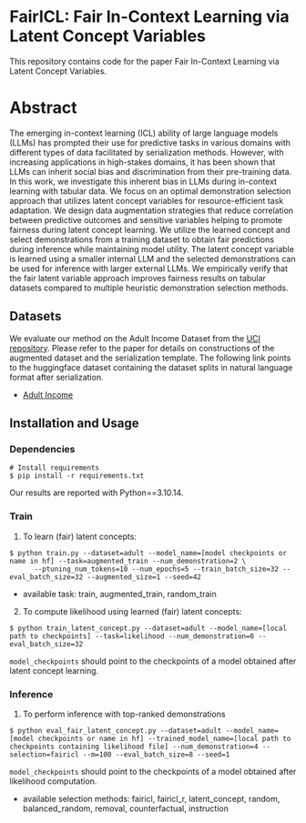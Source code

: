 # FairICL: Fair In-Context Learning via Latent Concept Variables
This repository contains code for the paper Fair In-Context Learning via Latent Concept Variables.

 # Abstract
The emerging in-context learning (ICL) ability of large language models (LLMs) has prompted their use for predictive tasks in various domains with different types of data facilitated by serialization methods. However, with increasing applications in high-stakes domains, it has been shown that LLMs can inherit social bias and discrimination from their pre-training data. In this work, we investigate this inherent bias in LLMs during in-context learning with tabular data. We focus on an optimal demonstration selection approach that utilizes latent concept variables for resource-efficient task adaptation. We design data augmentation strategies that reduce correlation between predictive outcomes and sensitive variables helping to promote fairness during latent concept learning. We utilize the learned concept and select demonstrations from a training dataset to obtain fair predictions during inference while maintaining model utility. The latent concept variable is learned using a smaller internal LLM and the selected demonstrations can be used for inference with larger external LLMs. We empirically verify that the fair latent variable approach improves fairness results on tabular datasets compared to multiple heuristic demonstration selection methods.

## Datasets
We evaluate our method on the Adult Income Dataset from the [UCI repository](https://archive.ics.uci.edu/dataset/2/adult). Please refer to the paper for details on constructions of the augmented dataset and the serialization template. The following link points to the huggingface dataset containing the dataset splits in natural language format after serialization.
- [Adult Income](https://huggingface.co/datasets/karuna-bhaila/processed_adult)

## Installation and Usage
### Dependencies
```
# Install requirements
$ pip install -r requirements.txt
```
Our results are reported with Python==3.10.14. 

### Train
1. To learn (fair) latent concepts:
```
$ python train.py --dataset=adult --model_name=[model checkpoints or name in hf] --task=augmented_train --num_demonstration=2 \
      --ptuning_num_tokens=10 --num_epochs=5 --train_batch_size=32 --eval_batch_size=32 --augmented_size=1 --seed=42
```
- available task: train, augmented_train, random_train

2. To compute likelihood using learned (fair) latent concepts:
```
$ python train_latent_concept.py --dataset=adult --model_name=[local path to checkpoints] --task=likelihood --num_demonstration=0 --eval_batch_size=32
```
`model_checkpoints` should point to the checkpoints of a model obtained after latent concept learning.

### Inference
1. To perform inference with top-ranked demonstrations
```
$ python eval_fair_latent_concept.py --dataset=adult --model_name=[model checkpoints or name in hf] --trained_model_name=[local path to checkpoints containing likelihood file] --num_demonstration=4 --selection=fairicl --m=100 --eval_batch_size=8 --seed=1
```
`model_checkpoints` should point to the checkpoints of a model obtained after likelihood computation.

- available selection methods: fairicl, fairicl_r, latent_concept, random, balanced_random, removal, counterfactual, instruction
